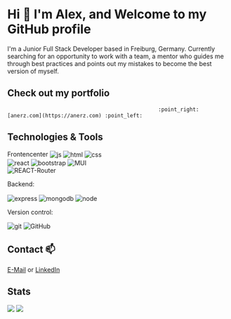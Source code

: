 # Hi :wave: I'm Alex, and Welcome to my GitHub profile 

I'm a Junior Full Stack Developer based in Freiburg, Germany. Currently searching for an opportunity to work with a team, a mentor who guides me through best practices and points out my mistakes to become the best version of myself.

## Check out my portfolio

                                                    :point_right:  [anerz.com](https://anerz.com) :point_left:


## Technologies & Tools

Frontencenter
<img align="center" alt="js" src="https://img.shields.io/badge/JavaScript-F7DF1E?style=for-the-badge&logo=javascript&logoColor=black"/>
<img align="center" alt="html" src="https://img.shields.io/badge/HTML5-E34F26?style=for-the-badge&logo=html5&logoColor=white"/>
<img align="center" alt="css" src="https://img.shields.io/badge/CSS3-1572B6?style=for-the-badge&logo=css3&logoColor=white"/> <br />
<img align="center" alt="react" src="https://img.shields.io/badge/React-20232A?style=for-the-badge&logo=react&logoColor=61DAFB"/>
<img align="center" alt="bootstrap" src="https://img.shields.io/badge/Bootstrap-563D7C?style=for-the-badge&logo=bootstrap&logoColor=white"/>
<img align="center" alt="MUI" src="https://img.shields.io/badge/Material--UI-0081CB?style=for-the-badge&logo=material-ui&logoColor=white"/> <br />
<img align="center" alt="REACT-Router" src="https://img.shields.io/badge/React_Router-CA4245?style=for-the-badge&logo=react-router&logoColor=white"/>

Backend: 

<img align="center" alt="express" src="https://img.shields.io/badge/Express.js-404D59?style=for-the-badge"/> 
<img align="center" alt="mongodb" src="https://img.shields.io/badge/MongoDB-4EA94B?style=for-the-badge&logo=mongodb&logoColor=white"/>
<img align="center" alt="node" src="https://img.shields.io/badge/Node.js-43853D?style=for-the-badge&logo=node.js&logoColor=white"/>

Version control:

<img align="center" alt="git" src="https://img.shields.io/badge/GIT-E44C30?style=for-the-badge&logo=git&logoColor=white"/>
<img align="center" alt="GitHub" src="https://img.shields.io/badge/GitHub-100000?style=for-the-badge&logo=github&logoColor=white.png" />
  

## Contact 📫

  [E-Mail](alexander.nerz@web.de) or [LinkedIn](www.linkedin.com/in/alexander-nerz) 

## Stats


<img src="https://github-readme-stats.vercel.app/api?username=Alex-WD-22&count_private=true&theme=radical&show_icons=true" />
<img src="https://github-readme-stats.vercel.app/api/top-langs/?username={Alex-WD-22}&theme=blue-green" />

<!--
**Alex-WD-22/Alex-WD-22** is a ✨ _special_ ✨ repository because its `README.md` (this file) appears on your GitHub profile.

Here are some ideas to get you started:

- 🔭 I’m currently working on ...
- 🌱 I’m currently learning ...
- 👯 I’m looking to collaborate on ...
- 🤔 I’m looking for help with ...
- 💬 Ask me about ...
- 📫 How to reach me: ...
- 😄 Pronouns: ...
- ⚡ Fun fact: ...
-->
